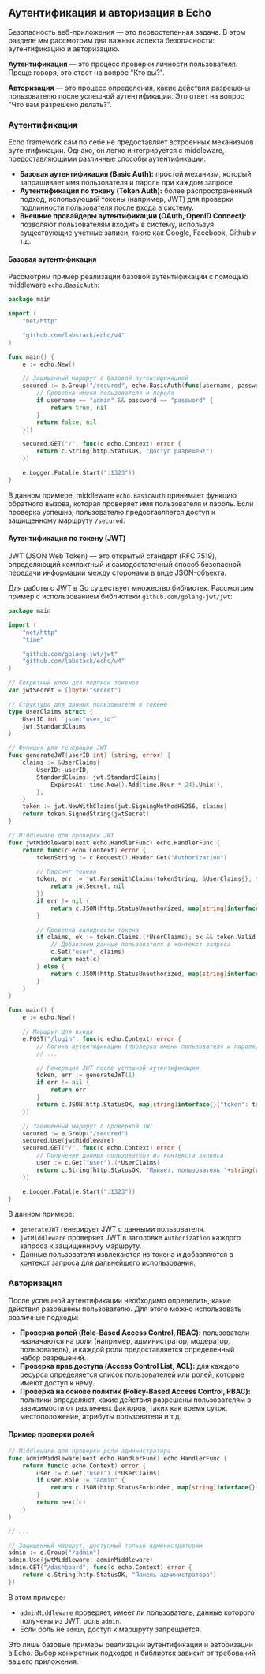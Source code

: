 ## Аутентификация и авторизация в Echo

Безопасность веб-приложения — это первостепенная задача. В этом разделе мы рассмотрим два важных аспекта безопасности: аутентификацию и авторизацию. 

**Аутентификация** — это процесс проверки личности пользователя. Проще говоря, это ответ на вопрос "Кто вы?". 

**Авторизация** — это процесс определения, какие действия разрешены пользователю после успешной аутентификации.  Это ответ на вопрос "Что вам разрешено делать?".

### Аутентификация

Echo framework сам по себе не предоставляет встроенных механизмов аутентификации. Однако, он легко интегрируется с middleware, предоставляющими различные способы аутентификации:

* **Базовая аутентификация (Basic Auth):** простой механизм, который запрашивает имя пользователя и пароль при каждом запросе. 
* **Аутентификация по токену (Token Auth):**  более распространенный подход, использующий токены (например, JWT) для проверки подлинности пользователя после входа в систему.
* **Внешние провайдеры аутентификации (OAuth, OpenID Connect):**  позволяют пользователям входить в систему, используя существующие учетные записи, такие как Google, Facebook, Github и т.д.

#### Базовая аутентификация

Рассмотрим пример реализации базовой аутентификации с помощью middleware `echo.BasicAuth`:

```Go
package main

import (
    "net/http"

    "github.com/labstack/echo/v4"
)

func main() {
    e := echo.New()

    // Защищенный маршрут с базовой аутентификацией
    secured := e.Group("/secured", echo.BasicAuth(func(username, password string, c echo.Context) (bool, error) {
        // Проверка имени пользователя и пароля
        if username == "admin" && password == "password" {
            return true, nil
        }
        return false, nil
    }))

    secured.GET("/", func(c echo.Context) error {
        return c.String(http.StatusOK, "Доступ разрешен!")
    })

    e.Logger.Fatal(e.Start(":1323"))
}
```

В данном примере,  middleware `echo.BasicAuth`  принимает функцию обратного вызова, которая проверяет имя пользователя и пароль.  Если проверка успешна, пользователю предоставляется доступ к защищенному маршруту `/secured`. 

#### Аутентификация по токену (JWT)

JWT (JSON Web Token) — это открытый стандарт (RFC 7519), определяющий компактный и самодостаточный способ безопасной передачи информации между сторонами в виде JSON-объекта.

Для работы с JWT в Go существует множество библиотек. Рассмотрим пример с использованием библиотеки `github.com/golang-jwt/jwt`:

```Go
package main

import (
    "net/http"
    "time"

    "github.com/golang-jwt/jwt"
    "github.com/labstack/echo/v4"
)

// Секретный ключ для подписи токенов
var jwtSecret = []byte("secret")

// Структура для данных пользователя в токене
type UserClaims struct {
    UserID int `json:"user_id"`
    jwt.StandardClaims
}

// Функция для генерации JWT
func generateJWT(userID int) (string, error) {
    claims := &UserClaims{
        UserID: userID,
        StandardClaims: jwt.StandardClaims{
            ExpiresAt: time.Now().Add(time.Hour * 24).Unix(),
        },
    }
    token := jwt.NewWithClaims(jwt.SigningMethodHS256, claims)
    return token.SignedString(jwtSecret)
}

// Middleware для проверки JWT
func jwtMiddleware(next echo.HandlerFunc) echo.HandlerFunc {
    return func(c echo.Context) error {
        tokenString := c.Request().Header.Get("Authorization")

        // Парсинг токена
        token, err := jwt.ParseWithClaims(tokenString, &UserClaims{}, func(token *jwt.Token) (interface{}, error) {
            return jwtSecret, nil
        })
        if err != nil {
            return c.JSON(http.StatusUnauthorized, map[string]interface{}{"error": "Неверный токен"})
        }

        // Проверка валидности токена
        if claims, ok := token.Claims.(*UserClaims); ok && token.Valid {
            // Добавляем данные пользователя в контекст запроса
            c.Set("user", claims)
            return next(c)
        } else {
            return c.JSON(http.StatusUnauthorized, map[string]interface{}{"error": "Неверный токен"})
        }
    }
}

func main() {
    e := echo.New()

    // Маршрут для входа
    e.POST("/login", func(c echo.Context) error {
        // Логика аутентификации (проверка имени пользователя и пароля)
        // ...

        // Генерация JWT после успешной аутентификации
        token, err := generateJWT(1)
        if err != nil {
            return err
        }
        return c.JSON(http.StatusOK, map[string]interface{}{"token": token})
    })

    // Защищенный маршрут с проверкой JWT
    secured := e.Group("/secured")
    secured.Use(jwtMiddleware)
    secured.GET("/", func(c echo.Context) error {
        // Получение данных пользователя из контекста запроса
        user := c.Get("user").(*UserClaims)
        return c.String(http.StatusOK, "Привет, пользователь "+string(user.UserID))
    })

    e.Logger.Fatal(e.Start(":1323"))
}
```

В данном примере:

*   `generateJWT` генерирует JWT с данными пользователя.
*   `jwtMiddleware` проверяет JWT в заголовке `Authorization` каждого запроса к защищенному маршруту.
*   Данные пользователя извлекаются из токена и добавляются в контекст запроса для дальнейшего использования.

### Авторизация

После успешной аутентификации необходимо определить, какие действия разрешены пользователю.  Для этого можно использовать различные подходы:

* **Проверка ролей (Role-Based Access Control, RBAC):** пользователи назначаются на роли (например, администратор, модератор, пользователь), и каждой роли предоставляется определенный набор разрешений.
* **Проверка прав доступа (Access Control List, ACL):** для каждого ресурса определяется список пользователей или ролей, которые имеют доступ к нему.
* **Проверка на основе политик (Policy-Based Access Control, PBAC):**  политики определяют, какие действия разрешены пользователям в зависимости от различных факторов, таких как время суток, местоположение,  атрибуты пользователя и т.д.

#### Пример проверки ролей

```Go
// Middleware для проверки роли администратора
func adminMiddleware(next echo.HandlerFunc) echo.HandlerFunc {
    return func(c echo.Context) error {
        user := c.Get("user").(*UserClaims)
        if user.Role != "admin" {
            return c.JSON(http.StatusForbidden, map[string]interface{}{"error": "Доступ запрещен"})
        }
        return next(c)
    }
}

// ...

// Защищенный маршрут, доступный только администраторам
admin := e.Group("/admin")
admin.Use(jwtMiddleware, adminMiddleware)
admin.GET("/dashboard", func(c echo.Context) error {
    return c.String(http.StatusOK, "Панель администратора")
})
```

В этом примере:

*   `adminMiddleware`  проверяет, имеет ли пользователь, данные которого получены из JWT,  роль  `admin`. 
*   Если  роль  не  `admin`, доступ к маршруту  запрещается.

Это лишь базовые примеры реализации аутентификации и авторизации в Echo.  Выбор конкретных подходов и библиотек зависит от требований вашего приложения.

